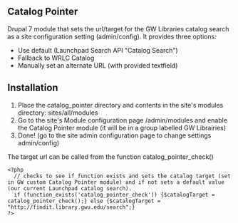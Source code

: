 Catalog Pointer
---------------

Drupal 7 module that sets the url/target for the GW Libraries catalog search as a site configuration setting (admin/config).
It provides three options:

<ul>
  <li>Use default (Launchpad Search API "Catalog Search")</li>
  <li>Fallback to WRLC Catalog</li>
  <li>Manually set an alternate URL (with provided textfield)</li>
</ul>

Installation
------------

<ol>
	<li>Place the catalog_pointer directory and contents in the site's modules directory: sites/all/modules</li>
	<li>Go to the site's Module configuration page /admin/modules and enable the Catalog Pointer module (it will be in a  group labelled GW Librairies)</li>
	<li>Done! (go to the site admin configuration page to change settings admin/config)</li>
</ol>

The target url can be called from the function catalog_pointer_check()

```
<?php
  // checks to see if function exists and sets the catalog target (set in GW custom Catalog Pointer module) and if not sets a default value (our current Launchpad catalog search).
  if (function_exists('catalog_pointer_check')) {$catalogTarget = catalog_pointer_check();} else {$catalogTarget = "http://findit.library.gwu.edu/search";} 
?>
```